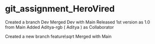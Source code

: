 # git_assignment_HeroVired

Created a branch Dev 
Merged Dev with Main 
Released 1st version as 1.0 from Main
Added Aditya-rgb ( Aditya ) as Collaborator


Created a new branch feature\sqrt
Merged with Main
